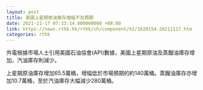 ```yaml
---
layout: post
title: 美國上星期原油庫存增幅不及預期
date: 2021-11-17 07:33:14.000000000 +08:00
link: https://news.rthk.hk/rthk/ch/component/k2/1620154-20211117.htm
categories: rthk
---
```


外電根據市場人士引用美國石油協會(API)數據，美國上星期原油及蒸餾油庫存增加，汽油庫存則減少。

上星期原油庫存增加65.5萬桶，增幅低於市場預期的約140萬桶。蒸餾油庫存亦增加10.7萬桶，至於汽油庫存大幅減少280萬桶。

